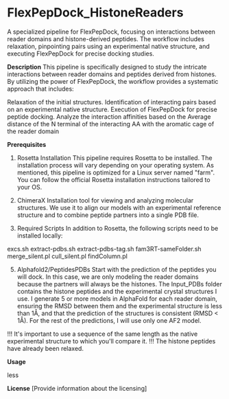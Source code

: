 # FlexPepDock_HistoneReaders

A specialized pipeline for FlexPepDock, focusing on interactions between reader domains and histone-derived peptides. The workflow includes relaxation, pinpointing pairs using an experimental native structure, and executing FlexPepDock for precise docking studies.

**Description**
This pipeline is specifically designed to study the intricate interactions between reader domains and peptides derived from histones. By utilizing the power of FlexPepDock, the workflow provides a systematic approach that includes:

Relaxation of the initial structures.
Identification of interacting pairs based on an experimental native structure.
Execution of FlexPepDock for precise peptide docking.
Analyze the interaction affinities based on the Average distance of the N terminal of the interacting AA with the aromatic cage of the reader domain


**Prerequisites**

1. Rosetta Installation
   This pipeline requires Rosetta to be installed. The installation process will vary depending on your operating system. As mentioned, this pipeline is optimized for a Linux server named "farm". You can follow the official Rosetta installation instructions tailored to your OS.

2. ChimeraX Installation
   tool for viewing and analyzing molecular structures. We use it to align our models with an experimental reference structure and to combine peptide partners into a single PDB file.

3. Required Scripts
   In addition to Rosetta, the following scripts need to be installed locally:

excs.sh
extract-pdbs.sh
extract-pdbs-tag.sh
fam3RT-sameFolder.sh
merge_silent.pl
cull_silent.pl
findColumn.pl

5. Alphafold2/PeptidesPDBs
   Start with the prediction of the peptides you will dock. In this case, we are only modeling the reader domains because the partners will always be the histones. The Input_PDBs folder contains the histone peptides and the experimental crystal structures I use. I generate 5 or more models in AlphaFold for each reader domain, ensuring the RMSD between them and the experimental structure is less than 1Å, and that the prediction of the structures is consistent (RMSD < 1Å). For the rest of the predictions, I will use only one AF2 model.

!!! It's important to use a sequence of the same length as the native experimental structure to which you'll compare it.
!!! The histone peptides have already been relaxed.

**Usage**

less 

**License**
[Provide information about the licensing]


